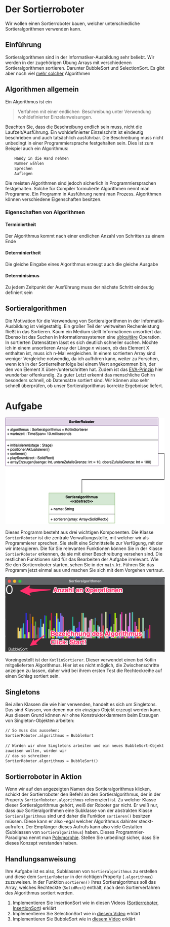 # Der Sortierroboter

Wir wollen einen Sortierroboter bauen, welcher unterschiedliche Sortieralgorithmen verwenden kann.

## Einführung
Sortieralgorithmen sind in der Informatiker-Ausbildung sehr beliebt. Wir werden in der zugehörigen Übung Arrays mit verschiedenen Sortieralgorithmen sortieren.
Darunter BubbleSort und SelectionSort. Es gibt aber noch viel [mehr solcher](https://de.wikipedia.org/wiki/Sortierverfahren) Algorithmen

## Algorithmen allgemein

Ein Algorithmus ist ein
> Verfahren mit einer endlichen  Beschreibung unter Verwendung wohldefinierter Einzelanweisungen.
 
Beachten Sie, dass die Beschreibung endlich sein muss, nicht die Laufzeit/Ausführung. Ein wohldefinierter Einzelschritt ist eindeutig beschrieben und auch tatsächlich ausführbar.
Die Beschreibung muss nicht unbedingt in einer Programmiersprache festgehalten sein. Dies ist zum Beispiel auch ein Algorithmus:

```
    Handy in die Hand nehmen
    Nummer wählen
    Sprechen
    Auflegen
```

Die meisten Algorithmen sind jedoch sicherlich in Programmiersprachen festgehalten. Solche für Compiler formulierte Algorithmen nennt man Programme.
Ein Programm in Ausführung nennt man Prozess. Algorithmen können verschiedene Eigenschaften besitzen.

### Eigenschaften von Algorithmen
#### Terminiertheit
Der Algorithmus kommt nach einer endlichen Anzahl von Schritten zu einem Ende

#### Determiniertheit
Die gleiche Eingabe eines Algorithmus erzeugt auch die gleiche Ausgabe

#### Determinisimus
Zu jedem Zeitpunkt der Ausführung muss der nächste Schritt eindeutig definiert sein

## Sortieralgorithmen

Die Motivation für die Verwendung von Sortieralgorithmen in der Informatik-Ausbildung ist vielgestaltig. Ein großer Teil der weltweiten Rechenleistung fließt in das Sortieren. 
Kaum ein Medium stellt Informationen unsortiert dar. Ebenso ist das Suchen in Informationssystemen eine [ubiquitäre](https://de.wiktionary.org/wiki/ubiquitär) Operation. 
In sortierten Datensätzen lässt es sich deutlich schneller suchen. Möchte ich in einem unsortieren Array der Länge *n* wissen, ob das Element X enthalten ist, muss ich n-Mal vergleichen.
In einem sortierten Array sind weniger Vergleiche notwendig, da ich aufhören kann, weiter zu Forschen, wenn ich in der Sortierreihenfolge bei einem Wert angekommen bin, 
der den von Element X über-/unterschritten hat. Zudem ist das [EVA-Prinzip](https://de.wikipedia.org/wiki/EVA-Prinzip) hier wunderbar offenkundig.
Zu guter Letzt erkennt das menschliche Gehirn besonders schnell, ob Datensätze sortiert sind. Wir können also sehr schnell überprüfen, ob unser Sortieralgorithmus korrekte Ergebnisse liefert.

# Aufgabe

![Fenster](Bilder/Sortieralgorithmen.png)

Dieses Programm besteht aus drei wichtigen Komponenten. Die Klasse `SortierRoboter` ist die zentrale Verwaltungsstelle, mit welcher wir als Programmierer sprechen.
Sie stellt eine Schnittstelle zur Verfügung, mit der wir interagieren. Die für Sie relevanten Funktionen können Sie in der Klasse `SortierRoboter`
erkennen, da sie mit einer Beschreibung versehen sind. 
Die restlichen Funktionen sind für das Bearbeiten der Aufgabe irrelevant. Wie Sie den Sortierroboter starten, sehen Sie in der `main.kt`.
Führen Sie das Programm jetzt einmal aus und machen Sie sich mit dem Vorgehen vertraut.

![Fenster](Bilder/Fenster.png)

Voreingestellt ist der `KotlinSortierer`. Dieser verwendet einen bei Kotlin mitgelieferten Algorithmus.
Hier ist es nicht möglich, die Zwischenschritte anzeigen zu lassen, daher wird bei ihrem ersten Test die 
Rechteckreihe auf einen Schlag sortiert sein.

## Singletons
Bei allen Klassen die wie hier verwenden, handelt es sich um Singletons. Das sind Klassen, von denen
nur ein *einziges* Objekt erzeugt werden kann. Aus diesem Grund können wir ohne Konstruktorklammern beim 
Erzeugen von Singleton-Objekten arbeiten:
```
// So muss das aussehen:
SortierRoboter.algorithmus = BubbleSort

// Würden wir ohne Singletons arbeiten und ein neues BubbleSort-Objekt zuweisen wollen, würden wir
// das so schreiben:
SortierRoboter.algorithmus = BubbleSort()
```


## Sortierroboter in Aktion
Wenn wir auf den angezeigten Namen des Sortieralgorithmus klicken, schickt der Sortierroboter den Befehl
an den Sortieralgorithmus, der in der Property `SortierRoboter.algorithmus` referenziert ist. Zu welcher Klasse
dieser Sortieralgorithmus gehört, weiß der Roboter gar nicht. Er weiß nur, dass *alle* Sortieralgorithmen
eine Subklasse von der abstrakten Klasse `Sortieralgorithmus` sind und daher die Funktion `sortieren()`
besitzen müssen. Diese kann er also -egal welcher Algorithmus dahinter steckt- aufrufen. Der Empfänger
dieses Aufrufs kann also viele Gestalten (Subklassen von `Sortieralgorithmus`) haben. Dieses Programmier-
Paradigma nennt man [Polymorphie](https://de.wikipedia.org/wiki/Polymorphie_(Programmierung)). Stellen Sie
unbedingt sicher, dass Sie dieses Konzept verstanden haben.

## Handlungsanweisung
Ihre Aufgabe ist es also, Subklassen von `Sortieralgorithmus` zu erstellen und diese dem `SortierRoboter` 
in der richtigen Property (`.algorithmus`) zuzuweisen. In der Funktion `sortieren()` ihres Sortieralgoritmus
soll das Array, welches Rechteckte (`SolidRect`) enthält, nach dem Sortierverfahren des Algorithmus
sortiert werden.

1. Implementieren Sie InsertionSort wie in diesen Videos ([Sortierroboter](), [InsertionSort]()) erklärt
2. Implementieren Sie SelectionSort wie in [diesem Video](https://www.youtube.com/watch?v=Q45ydkcDR8k) erklärt
3. Implementieren Sie BubbleSort wie in [diesem Video](https://www.youtube.com/watch?v=VAZNrIHZ0WE) erklärt


